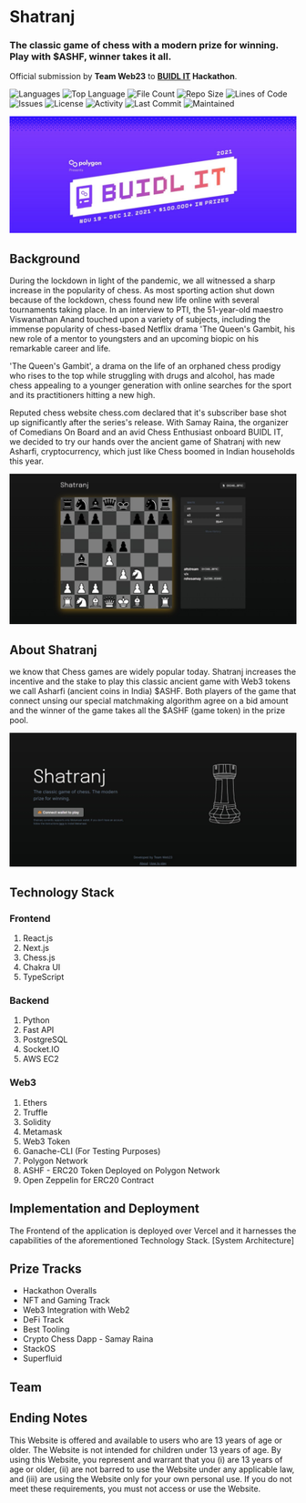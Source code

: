 # Shatranj
### The classic game of chess with a modern prize for winning. Play with $ASHF, winner takes it all.
Official submission by **Team Web23** to **[BUIDL IT](https://buidlit.polygon.technology/) Hackathon**.

![Languages](https://img.shields.io/github/languages/count/viveknigam3003/shatranj) ![Top Language](https://img.shields.io/github/languages/top/viveknigam3003/shatranj) ![File Count](https://img.shields.io/github/directory-file-count/viveknigam3003/shatranj) ![Repo Size](https://img.shields.io/github/repo-size/viveknigam3003/shatranj) ![Lines of Code](https://img.shields.io/tokei/lines/github/viveknigam3003/shatranj) ![Issues](https://img.shields.io/github/issues/viveknigam3003/shatranj) ![License](https://img.shields.io/github/license/viveknigam3003/shatranj) ![Activity](https://img.shields.io/github/commit-activity/m/viveknigam3003/shatranj) ![Last Commit](https://img.shields.io/github/last-commit/viveknigam3003/shatranj) ![Maintained](https://img.shields.io/maintenance/yes/2021)

![Header](repository-assets/Header.jpeg)

## Background
During the lockdown in light of the pandemic, we all witnessed a sharp increase in the popularity of chess.
As most sporting action shut down because of the lockdown, chess found new life online with several tournaments taking place. In an interview to PTI, the 51-year-old maestro Viswanathan Anand touched upon a variety of subjects, including the immense popularity of chess-based Netflix drama 'The Queen's Gambit, his new role of a mentor to youngsters and an upcoming biopic on his remarkable career and life.

'The Queen's Gambit', a drama on the life of an orphaned chess prodigy who rises to the top while struggling with drugs and alcohol, has made chess appealing to a younger generation with online searches for the sport and its practitioners hitting a new high.

Reputed chess website chess.com declared that it's subscriber base shot up significantly after the series's release. With Samay Raina, the organizer of Comedians On Board and an avid Chess Enthusiast onboard BUIDL IT, we decided to try our hands over the ancient game of Shatranj with new Asharfi, cryptocurrency, which just like Chess boomed in Indian households this year.

![Header](repository-assets/Shatranj-2.jpeg)

## About Shatranj
we know that Chess games are widely popular today. Shatranj increases the incentive and the stake to play this classic ancient game with Web3 tokens we call Asharfi (ancient coins in India) $ASHF. Both players of the game that connect unsing our special matchmaking algorithm agree on a bid amount and the winner of the game takes all the $ASHF (game token) in the prize pool.

![Header](repository-assets/Shatranj-1.jpeg)

## Technology Stack
### Frontend
1. React.js
2. Next.js
3. Chess.js
4. Chakra UI
5. TypeScript

### Backend
1. Python
2. Fast API
3. PostgreSQL
4. Socket.IO
5. AWS EC2

### Web3
1. Ethers
2. Truffle
3. Solidity
4. Metamask
5. Web3 Token
6. Ganache-CLI (For Testing Purposes)
7. Polygon Network
8. ASHF - ERC20 Token Deployed on Polygon Network
9. Open Zeppelin for ERC20 Contract

## Implementation and Deployment
The Frontend of the application is deployed over Vercel and it harnesses the capabilities of the aforementioned Technology Stack.
[System Architecture]

## Prize Tracks
 - Hackathon Overalls
 - NFT and Gaming Track
 - Web3 Integration with Web2
 - DeFi Track
 - Best Tooling
 - Crypto Chess Dapp - Samay Raina
 - StackOS
 - Superfluid

## Team

## Ending Notes
This Website is offered and available to users who are 13 years of age or older. The Website is not intended for children under 13 years of age. By using this Website, you represent and warrant that you (i) are 13 years of age or older, (ii) are not barred to use the Website under any applicable law, and (iii) are using the Website only for your own personal use. If you do not meet these requirements, you must not access or use the Website.
